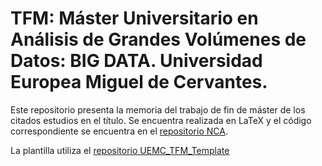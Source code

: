 # TFM: Máster Universitario en Análisis de Grandes Volúmenes de Datos: BIG DATA. Universidad Europea Miguel de Cervantes.

Este repositorio presenta la memoria del trabajo de fin de máster de los citados estudios en el título. Se encuentra realizada en LaTeX y el código correspondiente se encuentra en el [repositorio NCA](https://github.com/Kayzh3r/NCA).

La plantilla utiliza el [repositorio UEMC_TFM_Template](https://github.com/Kayzh3r/UEMC_TFM_Template)
